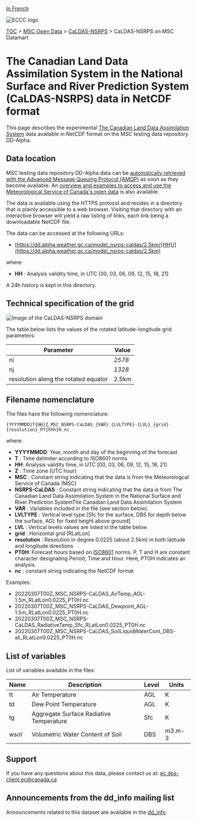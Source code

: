 [In French](readme_caldas-nsrps-datamart_fr.md)

![ECCC logo](../../img_eccc-logo.png)

[TOC](../../readme_en.md) > [MSC Open Data](../readme_en.md) > [CaLDAS-NSRPS](readme_caldas-nsrps_en.md) > CaLDAS-NSRPS on MSC Datamart 

# The Canadian Land Data Assimilation System in the National Surface and River Prediction System (CaLDAS-NSRPS) data in NetCDF format

This page describes the experimental [The Canadian Land Data Assimilation System](./readme_caldas-nsrps-datamart_en.md) data available in NetCDF format on the MSC testing data repository DD-Alpha.

## Data location 

MSC testing data repository DD-Alpha data can be [automatically retrieved with the Advanced Message Queuing Protocol (AMQP)](../../msc-datamart/amqp_en.md) as soon as they become available. An [overview and examples to access and use the Meteorological Service of Canada's open data](../../usage/readme_en.md) is also available.

The data is available using the HTTPS protocol and resides in a directory that is plainly accessible to a web browser. Visiting that directory with an interactive browser will yield a raw listing of links, each link being a downloadable NetCDF file.

The data can be accessed at the following URLs:

* [https://dd.alpha.weather.gc.ca/model_nsrps-caldas/2.5km/{HH}/](https://dd.alpha.weather.gc.ca/model_nsrps-caldas/2.5km)                  

where:

* __HH__ : Analysis validity time, in UTC [00, 03, 06, 09, 12, 15, 18, 21]

A 24h history is kept in this directory.

## Technical specification of the grid

![Image of the CaLDAS-NSRPS domain](https://collaboration.cmc.ec.gc.ca/cmc/cmos/public_doc/msc-data/nwp_caldas-nsrps/grille_caldas-nsrps.png)

The table below lists the values of the rotated latitude-longitude grid parameters:

| Parameter | Value |
| ------ | ------ |
| ni | _2578_ |
| nj | _1328_ |
| resolution along the rotated equator | 2.5km |

## Filename nomenclature

The files have the following nomenclature: 

`{YYYYMMDD}T{HH}Z_MSC_NSRPS-CaLDAS_{VAR}_{LVLTYPE}-{LVL}_{grid}{resolution}_PT{hhh}H.nc`

where:

* __YYYYMMDD__: Year, month and day of the beginning of the forecast
* __T__ : Time delimiter according to ISO8601 norms
* __HH__: Analysis validity time, in UTC [00, 03, 06, 09, 12, 15, 18, 21]
* __Z__ : Time zone (UTC hour)
* __MSC__ : Constant string indicating that the data is from the Meteorologcal Service of Canada (MSC)
* __NSRPS-CaLDAS__ : Constant string indicating that the data is from The Canadian Land Data Assimilation System in the National Surface and River Prediction SystemThe Canadian Land Data Assimilation System
* __VAR__ : Variables included in the file (see section below).
* __LVLTYPE__ : Vertical level type [Sfc for the surface, DBS for depth below the surface, AGL for fixed height above ground]
* __LVL__ : Vertical levels values are listed in the table below  
* __grid__ : Horizontal grid [RLatLon]
* __resolution__ : Resolution in degree 0.0225 (about 2.5km) in both latitude and longitude directions 
* __PT0H__: Forecast hours based on [ISO8601](https://en.wikipedia.org/wiki/ISO_8601) norms. P, T and H are constant character designating Period, Time and Hour. Here, PTOH indicates an analysis.
* __nc__ : constant string indicating the NetCDF format

Examples:

* 20220307T00Z_MSC_NSRPS-CaLDAS_AirTemp_AGL-1.5m_RLatLon0.0225_PT0H.nc
* 20220307T00Z_MSC_NSRPS-CaLDAS_Dewpoint_AGL-1.5m_RLatLon0.0225_PT0H.nc
* 20220307T00Z_MSC_NSRPS-CaLDAS_RadiativeTemp_Sfc_RLatLon0.0225_PT0H.nc
* 20220307T00Z_MSC_NSRPS-CaLDAS_SoilLiquidWaterCont_DBS-all_RLatLon0.0225_PT0H.nc


## List of variables 

List of variables available in the files:

|Name   | Description|  Level|  Units|
|---------|---------------|----------|----------|
|tt     |Air Temperature                            |   AGL|    K|
|td      |Dew Point Temperature |   AGL|     K|
|tg      |Aggregate Surface Radiative Temperature |   Sfc|     K|
|wsol      |Volumetric Water Content of Soil |   DBS|    m3.m-3|


## Support

If you have any questions about this data, please contact us at: [ec.dps-client.ec@canada.ca](mailto:ec.dps-client.ec@canada.ca)

## Announcements from the dd_info mailing list

Announcements related to this dataset are available in the [dd_info](https://lists.ec.gc.ca/cgi-bin/mailman/listinfo/dd_info).

